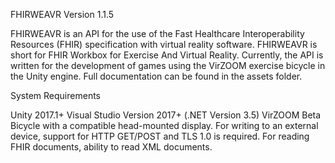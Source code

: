 FHIRWEAVR 
Version 1.1.5


FHIRWEAVR is an API for the use of the Fast Healthcare Interoperability Resources (FHIR) specification with virtual reality software.
FHIRWEAVR is short for FHIR Workbox for Exercise And Virtual Reality. Currently, the API is written for the development of games using
the VirZOOM exercise bicycle in the Unity engine. Full documentation can be found in the assets folder.


System Requirements 

Unity 2017.1+
Visual Studio Version 2017+ (.NET Version 3.5)
VirZOOM Beta Bicycle with a compatible head-mounted display.
For writing to an external device, support for HTTP GET/POST and TLS 1.0 is required.
For reading FHIR documents, ability to read XML documents.
